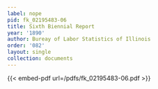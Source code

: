 ```yaml
---
label: nope
pid: fk_02195483-06
title: Sixth Biennial Report
year: '1890'
author: Bureay of Labor Statistics of Illinois
order: '082'
layout: single
collection: documents
---
```



{{< embed-pdf url=/pdfs/fk_02195483-06.pdf >}}